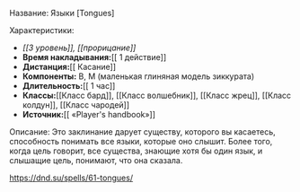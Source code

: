 Название: Языки \[Tongues] 

Характеристики:
- *[[3 уровень]], [[прорицание]]*
- **Время накладывания:**[[ 1 действие]]
- **Дистанция:**[[ Касание]]
- **Компоненты:** В, М (маленькая глиняная модель зиккурата)
- **Длительность:**[[ 1 час]]
- **Классы:**[[Класс  бард]], [[Класс волшебник]], [[Класс жрец]], [[Класс колдун]], [[Класс чародей]]
- **Источник:**[[ «Player's handbook»]]

Описание:
Это заклинание дарует существу, которого вы касаетесь, способность понимать все языки, которые оно слышит. Более того, когда цель говорит, все существа, знающие хотя бы один язык, и слышащие цель, понимают, что она сказала.

https://dnd.su/spells/61-tongues/